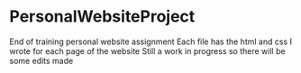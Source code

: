 # PersonalWebsiteProject

End of training personal website assignment
Each file has the html and css I wrote for each page of the website
Still a work in progress so there will be some edits made
